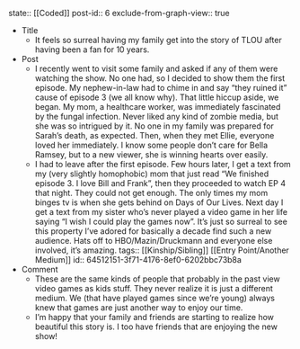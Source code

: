 state:: [[Coded]]
post-id:: 6
exclude-from-graph-view:: true

- Title
  - It feels so surreal having my family get into the story of TLOU after having been a fan for 10 years.
- Post
  - I recently went to visit some family and asked if any of them were watching the show. No one had, so I decided to show them the first episode. My nephew-in-law had to chime in and say “they ruined it” cause of episode 3 (we all know why). That little hiccup aside, we began. My mom, a healthcare worker, was immediately fascinated by the fungal infection. Never liked any kind of zombie media, but she was so intrigued by it. No one in my family was prepared for Sarah’s death, as expected. Then, when they met Ellie, everyone loved her immediately. I know some people don’t care for Bella Ramsey, but to a new viewer, she is winning hearts over easily.
  - I had to leave after the first episode. Few hours later, I get a text from my (very slightly homophobic) mom that just read “We finished episode 3. I love Bill and Frank”, then they proceeded to watch EP 4 that night. They could not get enough. The only times my mom binges tv is when she gets behind on Days of Our Lives. Next day I get a text from my sister who’s never played a video game in her life saying “I wish I could play the games now”. It’s just so surreal to see this property I’ve adored for basically a decade find such a new audience. Hats off to HBO/Mazin/Druckmann and everyone else involved, it’s amazing.
    tags:: [[Kinship/Sibling]] [[Entry Point/Another Medium]]
    id:: 64512151-3f71-4176-8ef0-6202bbc73b8a
- Comment
  - These are the same kinds of people that probably in the past view video games as kids stuff. They never realize it is just a different medium. We (that have played games since we’re young) always knew that games are just another way to enjoy our time.
  - I’m happy that your family and friends are starting to realize how beautiful this story is. I too have friends that are enjoying the new show!
